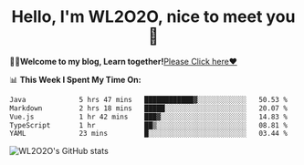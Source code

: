 <h1 align = "center">Hello, I'm WL2O2O, nice to meet you 👋</h1>

🧑‍💻**Welcome to my blog, Learn together!**[Please Click here❤️](https://wl2o2o.github.io)

📊 **This Week I Spent My Time On:**
<!--START_SECTION:waka-->

```txt
Java             5 hrs 47 mins   ████████████▓░░░░░░░░░░░░   50.53 %
Markdown         2 hrs 18 mins   █████░░░░░░░░░░░░░░░░░░░░   20.07 %
Vue.js           1 hr 42 mins    ███▓░░░░░░░░░░░░░░░░░░░░░   14.83 %
TypeScript       1 hr            ██▒░░░░░░░░░░░░░░░░░░░░░░   08.81 %
YAML             23 mins         █░░░░░░░░░░░░░░░░░░░░░░░░   03.44 %
```

<!--END_SECTION:waka-->

![WL2O2O's GitHub stats](https://github-readme-stats.vercel.app/api?username=wl2o2o&show_icons=true)


<!--
**WL2O2O/WL2O2O** is a ✨ _special_ ✨ repository because its `README.md` (this file) appears on your GitHub profile.

Here are some ideas to get you started:

- 🔭 I’m currently working on ...
- 🌱 I’m currently learning ...
- 👯 I’m looking to collaborate on ...
- 🤔 I’m looking for help with ...
- 💬 Ask me about ...
- 📫 How to reach me: ...
- 😄 Pronouns: ...
- ⚡ Fun fact: ...
-->

